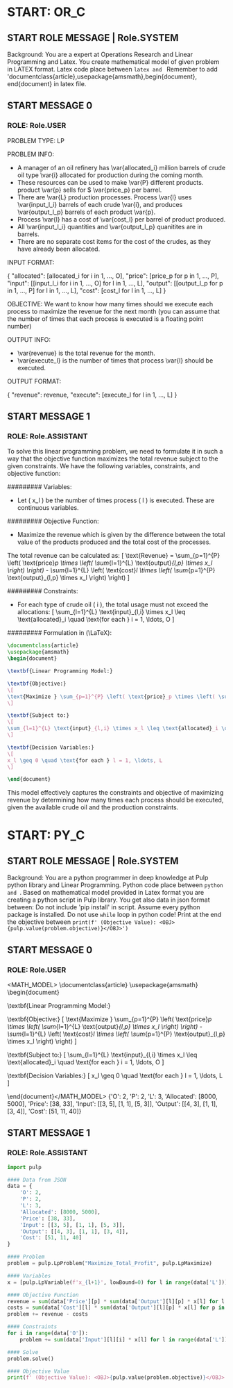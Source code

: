 # START: OR_C 
## START ROLE MESSAGE | Role.SYSTEM 
Background: You are a expert at Operations Research and Linear Programming and Latex. You create mathematical model of given problem in LATEX format. Latex code place between ```latex and ``` Remember to add 'documentclass{article},usepackage{amsmath},begin{document}, end{document} in latex file. 
## START MESSAGE 0 
### ROLE: Role.USER
<DESCRIPTION>
PROBLEM TYPE: LP

PROBLEM INFO: 

- A manager of an oil refinery has \var{allocated_i} million barrels of crude oil type \var{i} allocated for production during the coming month. 
- These resources can be used to make \var{P} different products. product \var{p} sells for $ \var{price_p} per barrel.
- There are \var{L} production processes. Process \var{l} uses \var{input_l_i} barrels of each crude \var{i}, and produces \var{output_l_p} barrels of each product \var{p}. 
- Process \var{l} has a cost of \var{cost_l} per barrel of product produced.
- All \var{input_l_i} quantities and \var{output_l_p} quanitites are in barrels. 
- There are no separate cost items for the cost of the crudes, as they have already been allocated.

INPUT FORMAT: 

{
    "allocated": [allocated_i for i in 1, ..., O],
    "price": [price_p for p in 1, ..., P],
    "input": [[input_l_i for i in 1, ..., O] for l in 1, ..., L],
    "output": [[output_l_p for p in 1, ..., P] for l in 1, ..., L],
    "cost": [cost_l for l in 1, ..., L]
}

OBJECTIVE: We want to know how many times should we execute each process to maximize the revenue for the next month (you can assume that the number of times that each process is executed is a floating point number)

OUTPUT INFO:

- \var{revenue} is the total revenue for the month.
- \var{execute_l} is the number of times that process \var{l} should be executed.

OUTPUT FORMAT:

{
    "revenue": revenue,
    "execute": [execute_l for l in 1, ..., L]
}

</DESCRIPTION>


## START MESSAGE 1 
### ROLE: Role.ASSISTANT
To solve this linear programming problem, we need to formulate it in such a way that the objective function maximizes the total revenue subject to the given constraints. We have the following variables, constraints, and objective function:

######### Variables:
- Let \( x_l \) be the number of times process \( l \) is executed. These are continuous variables.

######### Objective Function:
- Maximize the revenue which is given by the difference between the total value of the products produced and the total cost of the processes.

The total revenue can be calculated as:
\[
\text{Revenue} = \sum_{p=1}^{P} \left( \text{price}_p \times \left( \sum_{l=1}^{L} \text{output}_{l,p} \times x_l \right) \right) - \sum_{l=1}^{L} \left( \text{cost}_l \times \left( \sum_{p=1}^{P} \text{output}_{l,p} \times x_l \right) \right)
\]

######### Constraints:
- For each type of crude oil \( i \), the total usage must not exceed the allocations:
\[
\sum_{l=1}^{L} \text{input}_{l,i} \times x_l \leq \text{allocated}_i \quad \text{for each } i = 1, \ldots, O
\]

######### Formulation in \(\LaTeX\):

```latex
\documentclass{article}
\usepackage{amsmath}
\begin{document}

\textbf{Linear Programming Model:}

\textbf{Objective:}
\[
\text{Maximize } \sum_{p=1}^{P} \left( \text{price}_p \times \left( \sum_{l=1}^{L} \text{output}_{l,p} \times x_l \right) \right) - \sum_{l=1}^{L} \left( \text{cost}_l \times \left( \sum_{p=1}^{P} \text{output}_{l,p} \times x_l \right) \right)
\]

\textbf{Subject to:}
\[
\sum_{l=1}^{L} \text{input}_{l,i} \times x_l \leq \text{allocated}_i \quad \text{for each } i = 1, \ldots, O
\]

\textbf{Decision Variables:}
\[
x_l \geq 0 \quad \text{for each } l = 1, \ldots, L
\]

\end{document}
```

This model effectively captures the constraints and objective of maximizing revenue by determining how many times each process should be executed, given the available crude oil and the production constraints.

# START: PY_C 
## START ROLE MESSAGE | Role.SYSTEM 
Background: You are a python programmer in deep knowledge at Pulp python library and Linear Programming. Python code place between ```python and ```. Based on mathematical model provided in Latex format you are creating a python script in Pulp library. You get also data in json format between: <DATA></DATA> Do not include 'pip install' in script. Assume every python package is installed. Do not use `while` loop in python code! Print at the end the objective between <OBJ></OBJ> `print(f' (Objective Value): <OBJ>{pulp.value(problem.objective)}</OBJ>')` 
## START MESSAGE 0 
### ROLE: Role.USER
<MATH_MODEL>
\documentclass{article}
\usepackage{amsmath}
\begin{document}

\textbf{Linear Programming Model:}

\textbf{Objective:}
\[
\text{Maximize } \sum_{p=1}^{P} \left( \text{price}_p \times \left( \sum_{l=1}^{L} \text{output}_{l,p} \times x_l \right) \right) - \sum_{l=1}^{L} \left( \text{cost}_l \times \left( \sum_{p=1}^{P} \text{output}_{l,p} \times x_l \right) \right)
\]

\textbf{Subject to:}
\[
\sum_{l=1}^{L} \text{input}_{l,i} \times x_l \leq \text{allocated}_i \quad \text{for each } i = 1, \ldots, O
\]

\textbf{Decision Variables:}
\[
x_l \geq 0 \quad \text{for each } l = 1, \ldots, L
\]

\end{document}</MATH_MODEL>
<DATA>
{'O': 2, 'P': 2, 'L': 3, 'Allocated': [8000, 5000], 'Price': [38, 33], 'Input': [[3, 5], [1, 1], [5, 3]], 'Output': [[4, 3], [1, 1], [3, 4]], 'Cost': [51, 11, 40]}</DATA>


## START MESSAGE 1 
### ROLE: Role.ASSISTANT
```python
import pulp

#### Data from JSON
data = {
    'O': 2,
    'P': 2,
    'L': 3,
    'Allocated': [8000, 5000],
    'Price': [38, 33],
    'Input': [[3, 5], [1, 1], [5, 3]],
    'Output': [[4, 3], [1, 1], [3, 4]],
    'Cost': [51, 11, 40]
}

#### Problem
problem = pulp.LpProblem("Maximize_Total_Profit", pulp.LpMaximize)

#### Variables
x = [pulp.LpVariable(f'x_{l+1}', lowBound=0) for l in range(data['L'])]

#### Objective Function
revenue = sum(data['Price'][p] * sum(data['Output'][l][p] * x[l] for l in range(data['L'])) for p in range(data['P']))
costs = sum(data['Cost'][l] * sum(data['Output'][l][p] * x[l] for p in range(data['P'])) for l in range(data['L']))
problem += revenue - costs

#### Constraints
for i in range(data['O']):
    problem += sum(data['Input'][l][i] * x[l] for l in range(data['L'])) <= data['Allocated'][i]

#### Solve
problem.solve()

#### Objective Value
print(f' (Objective Value): <OBJ>{pulp.value(problem.objective)}</OBJ>')
```

